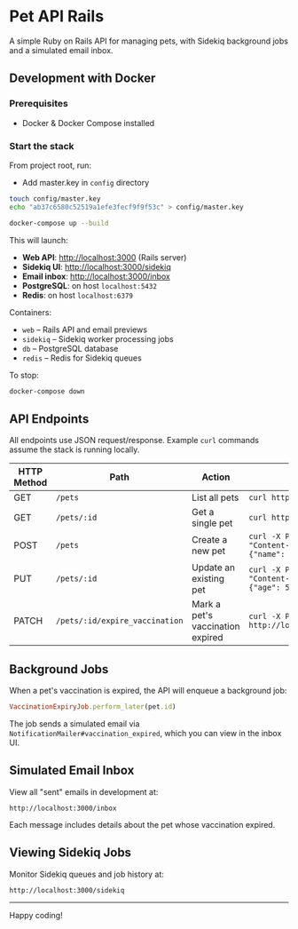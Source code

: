# Pet API Rails

A simple Ruby on Rails API for managing pets, with Sidekiq background jobs and a simulated email inbox.

## Development with Docker

### Prerequisites

* Docker & Docker Compose installed

### Start the stack

From project root, run:

* Add master.key in `config` directory

```bash
touch config/master.key
echo "ab37c6580c52519a1efe3fecf9f9f53c" > config/master.key
```

```bash
docker-compose up --build
```

This will launch:

* **Web API**: [http://localhost:3000](http://localhost:3000) (Rails server)
* **Sidekiq UI**: [http://localhost:3000/sidekiq](http://localhost:3000/sidekiq)
* **Email inbox**: [http://localhost:3000/inbox](http://localhost:3000/inbox)
* **PostgreSQL**: on host `localhost:5432`
* **Redis**: on host `localhost:6379`

Containers:

* `web`  – Rails API and email previews
* `sidekiq` – Sidekiq worker processing jobs
* `db` – PostgreSQL database
* `redis` – Redis for Sidekiq queues

To stop:

```bash
docker-compose down
```

## API Endpoints

All endpoints use JSON request/response. Example `curl` commands assume the stack is running locally.

| HTTP Method | Path                           | Action                           | Example Request                                                                                                                           |
| ----------- | ------------------------------ | -------------------------------- | ----------------------------------------------------------------------------------------------------------------------------------------- |
| GET         | `/pets`                        | List all pets                    | `curl http://localhost:3000/pets`                                                                                                         |
| GET         | `/pets/:id`                    | Get a single pet                 | `curl http://localhost:3000/pets/1`                                                                                                       |
| POST        | `/pets`                        | Create a new pet                 | `curl -X POST http://localhost:3000/pets -H "Content-Type: application/json" -d '{"pet": {"name": "Fido", "breed": "Beagle", "age": 3}}'` |
| PUT         | `/pets/:id`                    | Update an existing pet           | `curl -X PUT http://localhost:3000/pets/1 -H "Content-Type: application/json" -d '{"pet": {"age": 5}}'`                                   |
| PATCH       | `/pets/:id/expire_vaccination` | Mark a pet's vaccination expired | `curl -X PATCH http://localhost:3000/pets/1/expire_vaccination`                                                                           |

## Background Jobs

When a pet's vaccination is expired, the API will enqueue a background job:

```ruby
VaccinationExpiryJob.perform_later(pet.id)
```

The job sends a simulated email via `NotificationMailer#vaccination_expired`, which you can view in the inbox UI.

## Simulated Email Inbox

View all "sent" emails in development at:

```
http://localhost:3000/inbox
```

Each message includes details about the pet whose vaccination expired.

## Viewing Sidekiq Jobs

Monitor Sidekiq queues and job history at:

```
http://localhost:3000/sidekiq
```

---

Happy coding!

